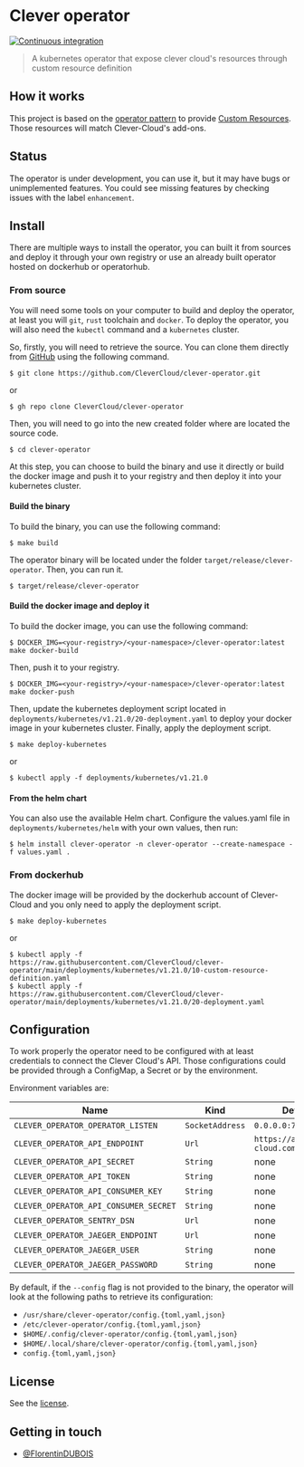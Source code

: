 # Clever operator

[![Continuous integration](https://github.com/CleverCloud/clever-operator/actions/workflows/ci.yml/badge.svg?branch=main)](https://github.com/CleverCloud/clever-operator/actions/workflows/ci.yml)

> A kubernetes operator that expose clever cloud's resources through custom resource definition

## How it works

This project is based on the [operator pattern](https://kubernetes.io/docs/concepts/extend-kubernetes/operator/) to
provide [Custom Resources](https://kubernetes.io/docs/concepts/extend-kubernetes/api-extension/custom-resources/). Those
resources will match Clever-Cloud's add-ons.

## Status

The operator is under development, you can use it, but it may have bugs or unimplemented features. You could see missing
features by checking issues with the label `enhancement`.

## Install

There are multiple ways to install the operator, you can built it from sources and deploy it through your own registry
or use an already built operator hosted on dockerhub or operatorhub.

### From source

You will need some tools on your computer to build and deploy the operator, at least you will `git`, `rust` toolchain and
`docker`. To deploy the operator, you will also need the `kubectl` command and a `kubernetes` cluster.

So, firstly, you will need to retrieve the source. You can clone them directly from
[GitHub](https://github.com/CleverCloud/clever-operator) using the following command.

```
$ git clone https://github.com/CleverCloud/clever-operator.git
```
or
```
$ gh repo clone CleverCloud/clever-operator
```

Then, you will need to go into the new created folder where are located the source code.

```
$ cd clever-operator
```

At this step, you can choose to build the binary and use it directly or build the docker image and push it to your
registry and then deploy it into your kubernetes cluster.

#### Build the binary

To build the binary, you can use the following command:

```
$ make build
```

The operator binary will be located under the folder `target/release/clever-operator`. Then, you can run it.

```
$ target/release/clever-operator
```

#### Build the docker image and deploy it

To build the docker image, you can use the following command:

```
$ DOCKER_IMG=<your-registry>/<your-namespace>/clever-operator:latest make docker-build
```

Then, push it to your registry.

```
$ DOCKER_IMG=<your-registry>/<your-namespace>/clever-operator:latest make docker-push
```

Then, update the kubernetes deployment script located in `deployments/kubernetes/v1.21.0/20-deployment.yaml` to deploy
your docker image in your kubernetes cluster. Finally, apply the deployment script.

```
$ make deploy-kubernetes
```
or
```
$ kubectl apply -f deployments/kubernetes/v1.21.0
```

#### From the helm chart

You can also use the available Helm chart. Configure the values.yaml file in `deployments/kubernetes/helm` with your own values, then run:

```console
$ helm install clever-operator -n clever-operator --create-namespace -f values.yaml .
```

### From dockerhub

The docker image will be provided by the dockerhub account of Clever-Cloud and you only need to apply the deployment
script.

```
$ make deploy-kubernetes
```
or
```
$ kubectl apply -f https://raw.githubusercontent.com/CleverCloud/clever-operator/main/deployments/kubernetes/v1.21.0/10-custom-resource-definition.yaml
$ kubectl apply -f https://raw.githubusercontent.com/CleverCloud/clever-operator/main/deployments/kubernetes/v1.21.0/20-deployment.yaml
```

## Configuration

To work properly the operator need to be configured with at least credentials to connect the Clever Cloud's API. Those
configurations could be provided through a ConfigMap, a Secret or by the environment.

Environment variables are:

| Name                                  | Kind            | Default                        | Required | Description |
| ------------------------------------- | --------------- | ------------------------------ | -------- | ----------- |
| `CLEVER_OPERATOR_OPERATOR_LISTEN`     | `SocketAddress` | `0.0.0.0:7080`                 | yes      |             |
| `CLEVER_OPERATOR_API_ENDPOINT`        | `Url`           | `https://api.clever-cloud.com` | yes      |             |
| `CLEVER_OPERATOR_API_SECRET`          | `String`        | none                           | yes      |             |
| `CLEVER_OPERATOR_API_TOKEN`           | `String`        | none                           | yes      |             |
| `CLEVER_OPERATOR_API_CONSUMER_KEY`    | `String`        | none                           | yes      |             |
| `CLEVER_OPERATOR_API_CONSUMER_SECRET` | `String`        | none                           | yes      |             |
| `CLEVER_OPERATOR_SENTRY_DSN`          | `Url`           | none                           | no       |             |
| `CLEVER_OPERATOR_JAEGER_ENDPOINT`     | `Url`           | none                           | no       |             |
| `CLEVER_OPERATOR_JAEGER_USER`         | `String`        | none                           | no       |             |
| `CLEVER_OPERATOR_JAEGER_PASSWORD`     | `String`        | none                           | no       |             |

By default, if the `--config` flag is not provided to the binary, the operator will look at the following paths to
retrieve its configuration:

- `/usr/share/clever-operator/config.{toml,yaml,json}`
- `/etc/clever-operator/config.{toml,yaml,json}`
- `$HOME/.config/clever-operator/config.{toml,yaml,json}`
- `$HOME/.local/share/clever-operator/config.{toml,yaml,json}`
- `config.{toml,yaml,json}`

## License

See the [license](LICENSE).

## Getting in touch

- [@FlorentinDUBOIS](https://twitter.com/FlorentinDUBOIS)
